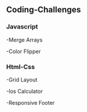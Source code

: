 ## Coding-Challenges
<h3>Javascript</h3>

-Merge Arrays

-Color Flipper

<h3>Html-Css</h3>

-Grid Layout

-Ios Calculator 

-Responsive Footer

